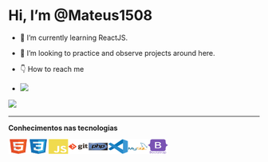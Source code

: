 
#  Hi, I’m @Mateus1508

- 🌱 I’m currently learning ReactJS.

- :mag_right: I’m looking to  practice and observe projects around here.

- 👇 How to reach me

- <a href="https:https://www.linkedin.com/in/mateus-belmonte-64b6b11a3/" target="_blank"><img src="https://img.shields.io/badge/-LinkedIn-%230077B5?style=for-the-badge&logo=linkedin&logoColor=white" target="_blank"></a> 
 
<img height="180em" src="https://github-readme-stats.vercel.app/api/top-langs/?username=Mateus1508&layout=compact&langs_count=7&theme=dracula"> 

---

 **Conhecimentos nas tecnologias**

<div>
 <img align="left" alt="Mateus-HTML" height="30" width="40" src="https://github.com/devicons/devicon/blob/master/icons/html5/html5-original.svg">
 <img align="left" alt="Mateus-CSS" height="30" width="40" src="https://raw.githubusercontent.com/devicons/devicon/master/icons/css3/css3-original.svg">
 <img align="left" alt="Mateus-JS" height="30" width="40" src="https://raw.githubusercontent.com/devicons/devicon/master/icons/javascript/javascript-plain.svg">
 <img align="left" alt="Mateus-JS" height="30" width="40" src="https://github.com/devicons/devicon/blob/master/icons/git/git-original-wordmark.svg">
 <img align="left" alt="Mateus-JS" height="30" width="40" src="https://github.com/devicons/devicon/blob/master/icons/php/php-original.svg">
<!-- <img align="left" alt="Mateus-JS" height="30" width="40" src="https://github.com/devicons/devicon/blob/master/icons/vuejs/vuejs-original-wordmark.svg"> -->
 <img align="left" alt="Mateus-JS" height="30" width="40" src="https://github.com/devicons/devicon/blob/master/icons/vscode/vscode-original.svg">
 <img align="left" alt="Mateus-JS" height="30" width="40" src="https://github.com/devicons/devicon/blob/master/icons/mysql/mysql-original-wordmark.svg">
 <img align="left" alt="Mateus-JS" height="30" width="40" src="https://github.com/devicons/devicon/blob/master/icons/bootstrap/bootstrap-plain-wordmark.svg">
<!-- <img align="left" alt="Mateus-JS" height="30" width="40" src="https://github.com/devicons/devicon/blob/master/icons/postgresql/postgresql-plain-wordmark.svg"> -->
<div/>
 
